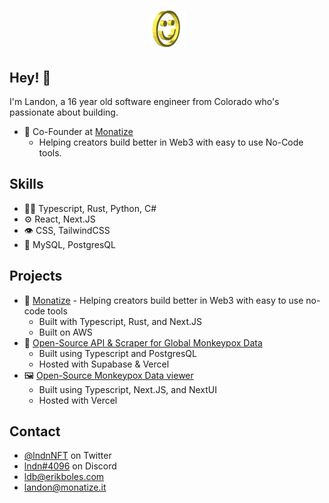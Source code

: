 <h1 align="center">
  <img src="smile.gif" alt="Landon Boles" />
</h1>

## Hey! 👋
I'm Landon, a 16 year old software engineer from Colorado who's passionate about building.

- 🎨 Co-Founder at [Monatize](https://monatize.it)
    - Helping creators build better in Web3 with easy to use No-Code tools.

## Skills
- 👨‍💻 Typescript, Rust, Python, C#
- ⚙️ React, Next.JS
- 👁️ CSS, TailwindCSS
- 💽 MySQL, PostgresQL

## Projects
- 🎨 [Monatize](https://monatize.it) - Helping creators build better in Web3 with easy to use no-code tools
    - Built with Typescript, Rust, and Next.JS
    - Built on AWS
- 🦠 [Open-Source API & Scraper for Global Monkeypox Data](https://github.com/TheLDB/monkeypox-api)
    - Built using Typescript and PostgresQL
    - Hosted with Supabase & Vercel
- 🖼️ [Open-Source Monkeypox Data viewer](https://github.com/TheLDB/monkeypox-web)
    - Built using Typescript, Next.JS, and NextUI
    - Hosted with Vercel

## Contact
- [@lndnNFT](https://twitter.com/lndnNFT) on Twitter
- [lndn#4096](./) on Discord
- [ldb@erikboles.com](mailto:ldb@erikboles.com)
- [landon@monatize.it](mailto:landon@monatize.it)

